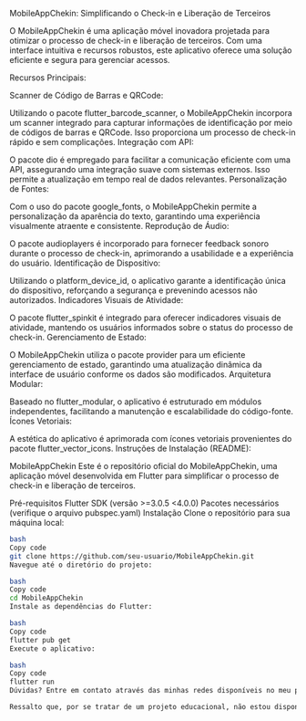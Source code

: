 MobileAppChekin: Simplificando o Check-in e Liberação de Terceiros

O MobileAppChekin é uma aplicação móvel inovadora projetada para otimizar o processo de check-in e liberação de terceiros. Com uma interface intuitiva e recursos robustos, este aplicativo oferece uma solução eficiente e segura para gerenciar acessos.

Recursos Principais:

Scanner de Código de Barras e QRCode:

Utilizando o pacote flutter_barcode_scanner, o MobileAppChekin incorpora um scanner integrado para capturar informações de identificação por meio de códigos de barras e QRCode. Isso proporciona um processo de check-in rápido e sem complicações.
Integração com API:

O pacote dio é empregado para facilitar a comunicação eficiente com uma API, assegurando uma integração suave com sistemas externos. Isso permite a atualização em tempo real de dados relevantes.
Personalização de Fontes:

Com o uso do pacote google_fonts, o MobileAppChekin permite a personalização da aparência do texto, garantindo uma experiência visualmente atraente e consistente.
Reprodução de Áudio:

O pacote audioplayers é incorporado para fornecer feedback sonoro durante o processo de check-in, aprimorando a usabilidade e a experiência do usuário.
Identificação de Dispositivo:

Utilizando o platform_device_id, o aplicativo garante a identificação única do dispositivo, reforçando a segurança e prevenindo acessos não autorizados.
Indicadores Visuais de Atividade:

O pacote flutter_spinkit é integrado para oferecer indicadores visuais de atividade, mantendo os usuários informados sobre o status do processo de check-in.
Gerenciamento de Estado:

O MobileAppChekin utiliza o pacote provider para um eficiente gerenciamento de estado, garantindo uma atualização dinâmica da interface de usuário conforme os dados são modificados.
Arquitetura Modular:

Baseado no flutter_modular, o aplicativo é estruturado em módulos independentes, facilitando a manutenção e escalabilidade do código-fonte.
Ícones Vetoriais:

A estética do aplicativo é aprimorada com ícones vetoriais provenientes do pacote flutter_vector_icons.
Instruções de Instalação (README):

MobileAppChekin
Este é o repositório oficial do MobileAppChekin, uma aplicação móvel desenvolvida em Flutter para simplificar o processo de check-in e liberação de terceiros.

Pré-requisitos
Flutter SDK (versão >=3.0.5 <4.0.0)
Pacotes necessários (verifique o arquivo pubspec.yaml)
Instalação
Clone o repositório para sua máquina local:
```bash
bash
Copy code
git clone https://github.com/seu-usuario/MobileAppChekin.git
Navegue até o diretório do projeto:

bash
Copy code
cd MobileAppChekin
Instale as dependências do Flutter:

bash
Copy code
flutter pub get
Execute o aplicativo:

bash
Copy code
flutter run
Dúvidas? Entre em contato através das minhas redes disponíveis no meu perfil. Este projeto é dedicado exclusivamente ao estudo e aprimoramento do meu portfólio, com o objetivo de demonstrar minhas habilidades no desenvolvimento mobile usando o framework Flutter.

Ressalto que, por se tratar de um projeto educacional, não estou disponibilizando nenhuma API para teste do aplicativo. O código fonte está disponível apenas para fins didáticos, com o intuito de compartilhar conhecimento e boas práticas de programação.
